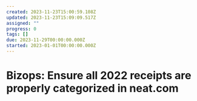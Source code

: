 ```yaml
---
created: 2023-11-23T15:00:59.108Z
updated: 2023-11-23T15:09:09.517Z
assigned: ""
progress: 0
tags: []
due: 2023-11-29T00:00:00.000Z
started: 2023-01-01T00:00:00.000Z
---
```


#  Bizops: Ensure all 2022 receipts are properly categorized in neat.com
